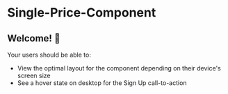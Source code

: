 # Single-Price-Component

## Welcome! 👋

Your users should be able to:

- View the optimal layout for the component depending on their device's screen size
- See a hover state on desktop for the Sign Up call-to-action
